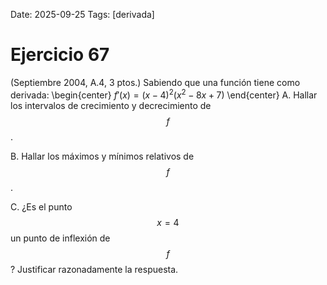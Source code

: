 Date: 2025-09-25
Tags: [derivada]

# Ejercicio 67

 (Septiembre 2004, A.4, 3 ptos.) Sabiendo que una función tiene como derivada:
 \begin{center}
$f' ( x ) = ( x - 4 )^2 ( x^2 - 8 x + 7 )$
\end{center}
A.    Hallar los intervalos de crecimiento y decrecimiento de  $$ f$$  .

B.    Hallar los máximos y mínimos relativos de  $$ f$$  .

C.    ¿Es el punto  $$ x = 4$$   un punto de inflexión de  $$ f$$  ? Justificar razonadamente la respuesta.


